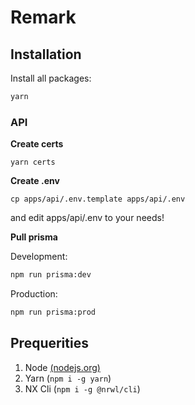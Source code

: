 # Remark

## Installation

Install all packages:

```bash
yarn
```

### API

**Create certs**

```
yarn certs
```

**Create .env**

```
cp apps/api/.env.template apps/api/.env
```

and edit apps/api/.env to your needs!

**Pull prisma**

Development:

```bash
npm run prisma:dev
```

Production:

```bash
npm run prisma:prod
```

## Prequerities

1. Node [(nodejs.org)](https://nodejs.org/en/)
2. Yarn (`npm i -g yarn`)
3. NX Cli (`npm i -g @nrwl/cli`)
